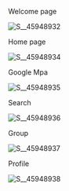 Welcome page

![S__45948932](https://user-images.githubusercontent.com/33322684/195515730-3136922e-5274-4fb4-96de-6700c445d682.jpg)

Home page

![S__45948934](https://user-images.githubusercontent.com/33322684/195515747-2befb2fe-a7b6-46c1-8566-e4d680ea6c69.jpg)

Google Mpa 

![S__45948935](https://user-images.githubusercontent.com/33322684/195515755-6724e8e8-9792-4ecb-b962-5f689f2052a7.jpg)

Search

![S__45948936](https://user-images.githubusercontent.com/33322684/195515766-72e378e3-4eb7-431c-9b12-1538f8e98958.jpg)

Group

![S__45948937](https://user-images.githubusercontent.com/33322684/195515775-96edadd3-e2f2-49dd-9b43-7f88d0b9ef9c.jpg)

Profile

![S__45948938](https://user-images.githubusercontent.com/33322684/195515803-bf71ff03-3a35-4106-b810-4cba3603a053.jpg)

